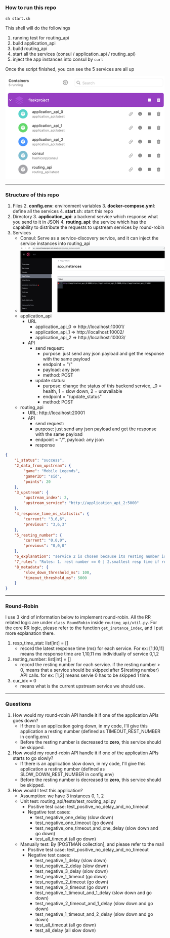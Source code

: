 ### How to run this repo
```shell
sh start.sh
```
This shell will do the followings
1. running test for routing_api
2. build application_api
3. build routing_api
4. start all the services (consul / application_api / routing_api)
5. inject the app instances into consul by `curl`

Once the script finished, you can see the 5 services are all up

![img.png](images/all_services.png)

---
### Structure of this repo
1. Files
   2. **config.env**: environment variables
   3. **docker-compose.yml**: define all the services
   4. **start**.sh: start this repo
2. Directory
   3. **application_api**: a backend service which response what you send to it in JSON
   4. **routing_api**: the service which has the capability to distribute the requests to upstream services by round-robin
3. Services
   - Consul: Serve as a service-discovery service, and it can inject the service instances into routing_api
   - ![consul.png](images/consul.png)
   - application_api 
     - URL
       - application_api_0 => http://localhost:10001/
       - application_api_1 => http://localhost:10002/
       - application_api_2 => http://localhost:10003/
     - API
       - send request:
         - purpose: just send any json payload and get the response with the same payload 
         - endpoint = "/"
         - payload: any json
         - method: POST
       - update status: 
         - purpose: change the status of this backend service, _0 = health, 1 = slow down, 2 = unavailable
         - endpoint = "/update_status"
         - method: POST
   - routing_api 
     - URL: http://localhost:20001
     - API
       - send request: 
       - purpose: just send any json payload and get the response with the same payload 
       - endpoint = "/", payload: any json
       - response
```json
{
    "1_status": "success",
    "2_data_from_upstream": {
        "game": "Mobile Legends",
        "gamerID": "sid",
        "points": 20
    },
    "3_upstream": {
        "upstream_index": 2,
        "upstream_service": "http://application_api_2:5000"
    },
    "4_response_time_ms_statistic": {
        "current": "3,6,6",
        "previous": "3,6,3"
    },
    "5_resting_number": {
        "current": "0,0,0",
        "previous": "0,0,0"
    },
    "6_explanation": "service 2 is chosen because its resting number is zero",
    "7_rules": "Rules: 1. rest number == 0 | 2.smallest resp time if resp time < timeout",
    "8_metadata": {
        "slow_down_threshold_ms": 100,
        "timeout_threshold_ms": 5000
    }
}
```
---
### Round-Robin
I use 3 kind of information below to implement round-robin.
All the RR related logic are under `class RoundRobin` inside `routing_api/util.py`. 
For the core RR logic, please refer to the function `get_instance_index`, and I put more explanation there.

1. resp_time_stat: list[int] = []
   - record the latest response time (ms) for each service. For ex: [1,10,11] means the response time are 1,10,11 ms individually of service 0,1,2
2. resting_number: list[int] = []
   - record the resting number for each service. if the resting number > 0, means that a service should be skipped after ${resting number} API calls. for ex: [1,2] means servie 0 has to be skipped 1 time.
3. cur_idx = 0
   - means what is the current upstream service we should use.

---
### Questions
1. How would my round-robin API handle it if one of the application APIs goes down? 
   - If there is an application going down, in my code, I'll give this application a resting number (defined as TIMEOUT_REST_NUMBER in config.env)
   - Before the resting number is decreased to **zero**, this service should be skipped.
2. How would my round-robin API handle it if one of the application APIs starts to go
slowly?
   - If there is an application slow down, in my code, I'll give this application a resting number (defined as SLOW_DOWN_REST_NUMBER in config.env)
   - Before the resting number is decreased to **zero**, this service should be skipped.
3. How would I test this application?
   - Assumption: we have 3 instances 0, 1, 2
   - Unit test: routing_api/tests/test_routing_api.py
     - Positive test case: test_positive_no_delay_and_no_timeout
     - Negative test cases:
       - test_negative_one_delay (slow down)
       - test_negative_one_timeout (go down)
       - test_negative_one_timeout_and_one_delay (slow down and go down)
       - test_all_timeout (all go down)
   - Manually test: By [POSTMAN collection], and please refer to the mail
     - Positive test case: test_positive_no_delay_and_no_timeout
     - Negative test cases:
       - test_negative_1_delay (slow down)
       - test_negative_2_delay (slow down)
       - test_negative_3_delay (slow down)
       - test_negative_1_timeout (go down)
       - test_negative_2_timeout (go down)
       - test_negative_3_timeout (go down)
       - test_negative_1_timeout_and_1_delay (slow down and go down)
       - test_negative_2_timeout_and_1_delay (slow down and go down)
       - test_negative_1_timeout_and_2_delay (slow down and go down)
       - test_all_timeout (all go down)
       - test_all_delay (all slow down)


